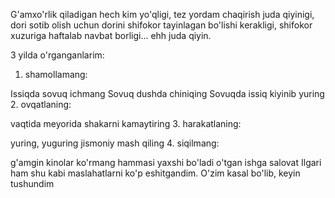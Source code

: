G'amxo'rlik qiladigan hech kim yo'qligi, tez yordam chaqirish juda qiyinigi, dori sotib olish uchun dorini shifokor tayinlagan bo'lishi kerakligi, shifokor xuzuriga haftalab navbat borligi... ehh juda qiyin.

3 yilda o'rganganlarim:

1. shamollamang:

Issiqda sovuq ichmang
Sovuq dushda chiniqing
Sovuqda issiq kiyinib yuring 2. ovqatlaning:

vaqtida
meyorida
shakarni kamaytiring 3. harakatlaning:

yuring, yuguring
jismoniy mash qiling 4. siqilmang:

g'amgin kinolar ko'rmang
hammasi yaxshi bo'ladi
o'tgan ishga salovat
Ilgari ham shu kabi maslahatlarni ko'p eshitgandim. O'zim kasal bo'lib, keyin tushundim
